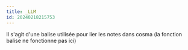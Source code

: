 ```yaml
---
title: _LLM
id: 20240218215753
---
```

Il s'agit d'une balise utilisée pour lier les notes dans cosma (la fonction balise ne fonctionne pas ici)